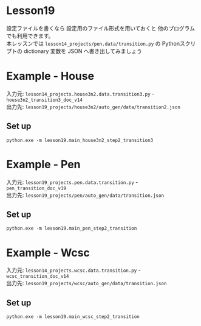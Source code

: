 # Lesson19

設定ファイルを書くなら 設定用のファイル形式を用いておくと 他のプログラムでも利用できます。  
本レッスンでは `lesson14_projects/pen.data/transition.py` の Pythonスクリプトの dictionary 変数を JSON へ書き出してみましょう  

# Example - House

入力元: `lesson14_projects.house3n2.data.transition3.py` - `house3n2_transition3_doc_v14`  
出力先: `lesson19_projects/house3n2/auto_gen/data/transition2.json`  

## Set up

```shell
python.exe -m lesson19.main_house3n2_step2_transition3
```

# Example - Pen

入力元: `lesson19_projects.pen.data.transition.py` - `pen_transition_doc_v19`  
出力先: `lesson19_projects/pen/auto_gen/data/transition.json`  

## Set up

```shell
python.exe -m lesson19.main_pen_step2_transition
```

# Example - Wcsc

入力元: `lesson14_projects.wcsc.data.transition.py` - `wcsc_transition_doc_v14`  
出力先: `lesson19_projects/wcsc/auto_gen/data/transition.json`  

## Set up

```shell
python.exe -m lesson19.main_wcsc_step2_transition
```
